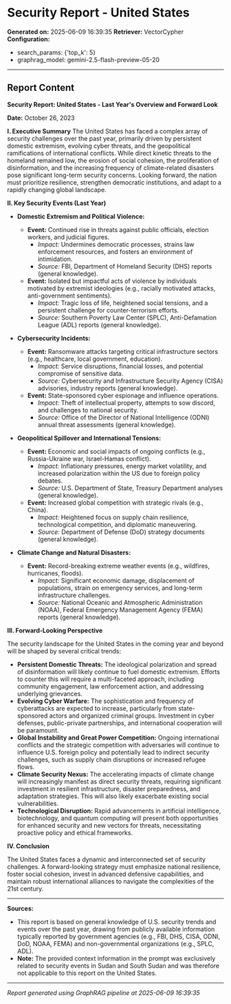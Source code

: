 # Security Report - United States

**Generated on:** 2025-06-09 16:39:35
**Retriever:** VectorCypher
**Configuration:**
- search_params: {'top_k': 5}
- graphrag_model: gemini-2.5-flash-preview-05-20

---

## Report Content

**Security Report: United States - Last Year's Overview and Forward Look**

**Date:** October 26, 2023

**I. Executive Summary**
The United States has faced a complex array of security challenges over the past year, primarily driven by persistent domestic extremism, evolving cyber threats, and the geopolitical ramifications of international conflicts. While direct kinetic threats to the homeland remained low, the erosion of social cohesion, the proliferation of disinformation, and the increasing frequency of climate-related disasters pose significant long-term security concerns. Looking forward, the nation must prioritize resilience, strengthen democratic institutions, and adapt to a rapidly changing global landscape.

**II. Key Security Events (Last Year)**

*   **Domestic Extremism and Political Violence:**
    *   **Event:** Continued rise in threats against public officials, election workers, and judicial figures.
        *   *Impact:* Undermines democratic processes, strains law enforcement resources, and fosters an environment of intimidation.
        *   *Source:* FBI, Department of Homeland Security (DHS) reports (general knowledge).
    *   **Event:** Isolated but impactful acts of violence by individuals motivated by extremist ideologies (e.g., racially motivated attacks, anti-government sentiments).
        *   *Impact:* Tragic loss of life, heightened social tensions, and a persistent challenge for counter-terrorism efforts.
        *   *Source:* Southern Poverty Law Center (SPLC), Anti-Defamation League (ADL) reports (general knowledge).

*   **Cybersecurity Incidents:**
    *   **Event:** Ransomware attacks targeting critical infrastructure sectors (e.g., healthcare, local government, education).
        *   *Impact:* Service disruptions, financial losses, and potential compromise of sensitive data.
        *   *Source:* Cybersecurity and Infrastructure Security Agency (CISA) advisories, industry reports (general knowledge).
    *   **Event:** State-sponsored cyber espionage and influence operations.
        *   *Impact:* Theft of intellectual property, attempts to sow discord, and challenges to national security.
        *   *Source:* Office of the Director of National Intelligence (ODNI) annual threat assessments (general knowledge).

*   **Geopolitical Spillover and International Tensions:**
    *   **Event:** Economic and social impacts of ongoing conflicts (e.g., Russia-Ukraine war, Israel-Hamas conflict).
        *   *Impact:* Inflationary pressures, energy market volatility, and increased polarization within the US due to foreign policy debates.
        *   *Source:* U.S. Department of State, Treasury Department analyses (general knowledge).
    *   **Event:** Increased global competition with strategic rivals (e.g., China).
        *   *Impact:* Heightened focus on supply chain resilience, technological competition, and diplomatic maneuvering.
        *   *Source:* Department of Defense (DoD) strategy documents (general knowledge).

*   **Climate Change and Natural Disasters:**
    *   **Event:** Record-breaking extreme weather events (e.g., wildfires, hurricanes, floods).
        *   *Impact:* Significant economic damage, displacement of populations, strain on emergency services, and long-term infrastructure challenges.
        *   *Source:* National Oceanic and Atmospheric Administration (NOAA), Federal Emergency Management Agency (FEMA) reports (general knowledge).

**III. Forward-Looking Perspective**

The security landscape for the United States in the coming year and beyond will be shaped by several critical trends:

*   **Persistent Domestic Threats:** The ideological polarization and spread of disinformation will likely continue to fuel domestic extremism. Efforts to counter this will require a multi-faceted approach, including community engagement, law enforcement action, and addressing underlying grievances.
*   **Evolving Cyber Warfare:** The sophistication and frequency of cyberattacks are expected to increase, particularly from state-sponsored actors and organized criminal groups. Investment in cyber defenses, public-private partnerships, and international cooperation will be paramount.
*   **Global Instability and Great Power Competition:** Ongoing international conflicts and the strategic competition with adversaries will continue to influence U.S. foreign policy and potentially lead to indirect security challenges, such as supply chain disruptions or increased refugee flows.
*   **Climate Security Nexus:** The accelerating impacts of climate change will increasingly manifest as direct security threats, requiring significant investment in resilient infrastructure, disaster preparedness, and adaptation strategies. This will also likely exacerbate existing social vulnerabilities.
*   **Technological Disruption:** Rapid advancements in artificial intelligence, biotechnology, and quantum computing will present both opportunities for enhanced security and new vectors for threats, necessitating proactive policy and ethical frameworks.

**IV. Conclusion**

The United States faces a dynamic and interconnected set of security challenges. A forward-looking strategy must emphasize national resilience, foster social cohesion, invest in advanced defensive capabilities, and maintain robust international alliances to navigate the complexities of the 21st century.

---
**Sources:**

*   This report is based on general knowledge of U.S. security trends and events over the past year, drawing from publicly available information typically reported by government agencies (e.g., FBI, DHS, CISA, ODNI, DoD, NOAA, FEMA) and non-governmental organizations (e.g., SPLC, ADL).
*   **Note:** The provided context information in the prompt was exclusively related to security events in Sudan and South Sudan and was therefore not applicable to this report on the United States.

---

*Report generated using GraphRAG pipeline at 2025-06-09 16:39:35*